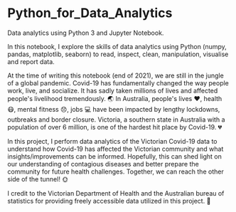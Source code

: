 # Python_for_Data_Analytics
Data analytics using Python 3 and Jupyter Notebook. 

In this notebook, I explore the skills of data analytics using Python (numpy, pandas, matplotlib, seaborn) to read, inspect, clean, manipulation, visualise and report data.

At the time of writing this notebook (end of 2021), we are still in the jungle of a global pandemic. Covid-19 has fundamentally changed the way people work, live, and socialize. It has sadly taken millions of lives and affected people's livelihood tremendously. :earth_asia: In Australia, people's lives :heart:, health :mask:, mental fitness :disappointed:, jobs :computer: have been impacted by lengthy lockdowns, outbreaks and border closure. Victoria, a southern state in Australia with a population of over 6 million, is one of the hardest hit place by Covid-19. :broken_heart:

In this project, I perform data analytics of the Victorian Covid-19 data to understand how Covid-19 has affected the Victorian community and what insights/improvements can be informed. Hopefully, this can shed light on our understanding of contagious diseases and better prepare the community for future health challenges. Together, we can reach the other side of the tunnel! :sun_with_face:

I credit to the Victorian Department of Health and the  Australian bureau of statistics for providing freely accessible data utilized in this project. :clap:
